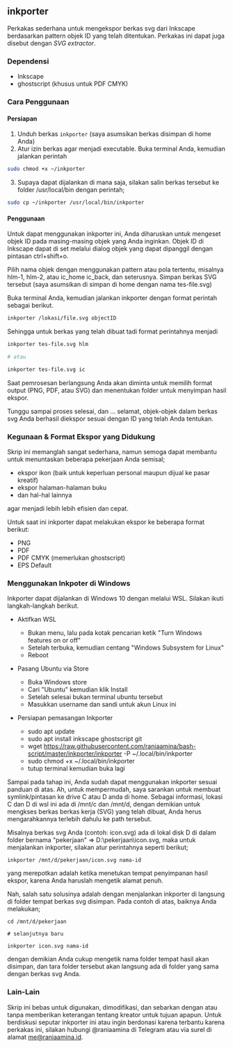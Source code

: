 ## inkporter

Perkakas sederhana untuk mengekspor berkas svg dari Inkscape berdasarkan pattern objek ID yang telah ditentukan. Perkakas ini dapat juga disebut dengan *SVG extractor*.

### Dependensi

- Inkscape
- ghostscript (khusus untuk PDF CMYK)

### Cara Penggunaan

#### Persiapan
1. Unduh berkas `inkporter` (saya asumsikan berkas disimpan di home Anda)
2. Atur izin berkas agar menjadi executable. Buka terminal Anda, kemudian jalankan perintah 
```bash
sudo chmod +x ~/inkporter
```
3. Supaya dapat dijalankan di mana saja, silakan salin berkas tersebut ke folder /usr/local/bin dengan perintah;
```bash
sudo cp ~/inkporter /usr/local/bin/inkporter
```

#### Penggunaan
Untuk dapat menggunakan inkporter ini, Anda diharuskan untuk mengeset objek ID pada masing-masing objek yang Anda inginkan. Objek ID di Inkscape dapat di set melalui dialog objek yang dapat dipanggil dengan pintasan ctrl+shift+o.

Pilih nama objek dengan menggunakan pattern atau pola tertentu, misalnya hlm-1, hlm-2, atau ic_home ic_back, dan seterusnya. Simpan berkas SVG tersebut (saya asumsikan di simpan di home dengan nama tes-file.svg)

Buka terminal Anda, kemudian jalankan inkporter dengan format perintah sebagai berikut.
```bash
inkporter /lokasi/file.svg objectID
```

Sehingga untuk berkas yang telah dibuat tadi format perintahnya menjadi
```bash
inkporter tes-file.svg hlm

# atau

inkporter tes-file.svg ic
```
Saat pemrosesan berlangsung Anda akan diminta untuk memilih format output (PNG, PDF, atau SVG) dan menentukan folder untuk menyimpan hasil ekspor.

Tunggu sampai proses selesai, dan ... selamat, objek-objek dalam berkas svg Anda berhasil diekspor sesuai dengan ID yang telah Anda tentukan.

### Kegunaan & Format Ekspor yang Didukung
Skrip ini memanglah sangat sederhana, namun semoga dapat membantu untuk menuntaskan beberapa pekerjaan Anda semisal;
- ekspor ikon (baik untuk keperluan personal maupun dijual ke pasar kreatif)
- ekspor halaman-halaman buku 
- dan hal-hal lainnya

agar menjadi lebih lebih efisien dan cepat.

Untuk saat ini inkporter dapat melakukan ekspor ke beberapa format berikut:
- PNG
- PDF
- PDF CMYK (memerlukan ghostscript)
- EPS Default


### Menggunakan Inkpoter di Windows
Inkporter dapat dijalankan di Windows 10 dengan melalui WSL. Silakan ikuti langkah-langkah berikut.
-  Aktifkan WSL 
    - Bukan menu, lalu pada kotak pencarian ketik "Turn Windows features on or off"
    - Setelah terbuka, kemudian centang "Windows Subsystem for Linux" 
    - Reboot
    
- Pasang Ubuntu via Store
    - Buka Windows store
    - Cari "Ubuntu" kemudian klik Install
    - Setelah selesai bukan terminal ubuntu tersebut
    - Masukkan username dan sandi untuk akun Linux ini
    
- Persiapan pemasangan Inkporter
    - sudo apt update
    - sudo apt install inkscape ghostscript git
    - wget https://raw.githubusercontent.com/raniaamina/bash-script/master/inkporter/inkporter -P ~/.local/bin/inkporter
    - sudo chmod +x ~/.local/bin/inkporter
    - tutup terminal kemudian buka lagi

Sampai pada tahap ini, Anda sudah dapat menggunakan inkporter sesuai panduan di atas. Ah, untuk mempermudah, saya sarankan untuk membuat symlink/pintasan ke drive C atau D anda di home. Sebagai informasi, lokasi C dan D di wsl ini ada di /mnt/c dan /mnt/d, dengan demikian untuk mengkses berkas berkas kerja (SVG) yang telah dibuat, Anda herus mengarahkannya terlebih dahulu ke path tersebut. 

Misalnya berkas svg Anda (contoh: icon.svg) ada di lokal disk D di dalam folder bernama "pekerjaan" => D:\pekerjaan\icon.svg, maka untuk menjalankan inkporter, silakan atur perintahnya seperti berikut;

`inkporter /mnt/d/pekerjaan/icon.svg nama-id`

yang merepotkan adalah ketika menetukan tempat penyimpanan hasil ekspor, karena Anda haruslah mengetik alamat penuh.

Nah, salah satu solusinya adalah dengan menjalankan inkporter di langsung di folder tempat berkas svg disimpan. Pada contoh di atas, baiknya Anda melakukan;

```
cd /mnt/d/pekerjaan

# selanjutnya baru

inkporter icon.svg nama-id
```

dengan demikian Anda cukup mengetik nama folder tempat hasil akan disimpan, dan tara folder tersebut akan langsung ada di folder yang sama dengan berkas svg Anda.

### Lain-Lain
Skrip ini bebas untuk digunakan, dimodifikasi, dan sebarkan dengan atau tanpa memberikan keterangan tentang kreator untuk tujuan apapun. 
Untuk berdiskusi seputar inkporter ini atau ingin berdonasi karena terbantu karena perkakas ini, silakan hubungi @raniaamina di Telegram atau via surel di alamat me@raniaamina.id.
